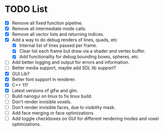# TODO List

- [x] Remove all fixed function pipeline.
- [x] Remove all intermediate mode calls.
- [x] Remove all vector lists and returning indices.
- [x] Add a way to do debug renders of lines, quads, etc
  - [x] Internal list of lines passed per frame.
  - [x] Clear list each frame but draw via a shader and vertex buffer.
  - [x] Add functionality for debug bounding boxes, spheres, etc.
- [ ] Add better logging and output for errors and information.
- [ ] Better media support, maybe add SDL lib support?
- [x] GUI Lib?
- [x] Better font support in renderer.
- [x] C++ 11?
- [x] Latest versions of glfw and glm.
- [ ] Build nanogui on linux to fix linux build.
- [ ] Don't render invisible voxels.
- [ ] Don't render invisible faces, due to visibility mask.
- [ ] Add face merging or face optimizations.
- [ ] Add toggle checkboxes on GUI for different rendering modes and voxel optimizations.
